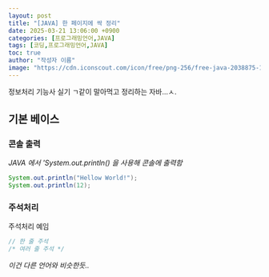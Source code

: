 ```yaml
---
layout: post
title: "[JAVA] 한 페이지에 싹 정리"
date: 2025-03-21 13:06:00 +0900
categories: [프로그래밍언어,JAVA]
tags: [코딩,프로그래밍언어,JAVA]
toc: true
author: "작성자 이름"
image: "https://cdn.iconscout.com/icon/free/png-256/free-java-2038875-1720088.png"
---      
```



정보처리 기능사 실기 ㄱ같이 말아먹고 정리하는 자바...ㅅ.  

## 기본 베이스  

### 콘솔 출력  
*JAVA 에서 'System.out.println() 을 사용해 콘솔에 출력함*  
```java
System.out.println("Hellow World!");
System.out.println(12);
```

### 주석처리  
주석처리 예임  
```java
// 한 줄 주석
/* 여러 줄 주석 */
```
*이건 다른 언어와 비슷한듯..*  


